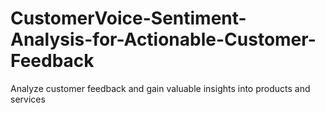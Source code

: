 # CustomerVoice-Sentiment-Analysis-for-Actionable-Customer-Feedback
Analyze customer feedback and gain valuable insights into products and services
